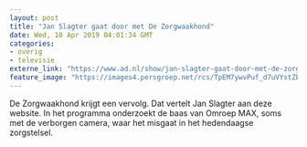 ```yaml
---
layout: post
title: "Jan Slagter gaat door met De Zorgwaakhond"
date: Wed, 10 Apr 2019 04:01:34 GMT
categories: 
- overig 
- televisie 
externe_link: "https://www.ad.nl/show/jan-slagter-gaat-door-met-de-zorgwaakhond~abf76d52/"
feature_image: "https://images4.persgroep.net/rcs/TpEM7ywvPuf_d7uVYstZbt2TRBA/diocontent/107145073/_fitwidth/400/?appId=21791a8992982cd8da851550a453bd7f&quality=0.7"
---
```


De Zorgwaakhond krijgt een vervolg. Dat vertelt Jan Slagter aan deze website. In het programma onderzoekt de baas van Omroep MAX, soms met de verborgen camera, waar het misgaat in het hedendaagse zorgstelsel.
